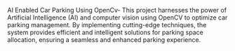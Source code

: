 AI Enabled Car Parking Using OpenCv- This project harnesses the power of Artificial Intelligence (AI) and computer vision using OpenCV to optimize car parking management. By implementing cutting-edge techniques, the system provides efficient and intelligent solutions for parking space allocation, ensuring a seamless and enhanced parking experience.
